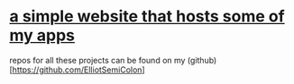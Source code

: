 # [a simple website that hosts some of my apps](https://elliotsemicolon.github.io/)
repos for all these projects can be found on my (github)[https://github.com/ElliotSemiColon]
